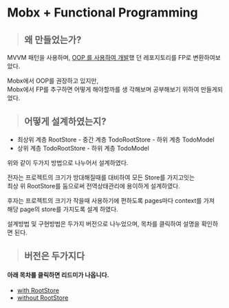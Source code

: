 # Mobx + Functional Programming

> ## 왜 만들었는가?

MVVM 패턴을 사용하며,
[OOP 를 사용하여 개발](https://github.com/wnsguddl789/SEJIN_PRACTICE/tree/main/APPOLO_CLIENT)했
던 레포지토리를 FP로 변환하여보았다.

Mobx에서 OOP를 권장하고 있지만, <br> Mobx에서 FP를 추구하면 어떻게 해야할까를 생
각해보며 공부해보기 위하여 만들게되었다.

> ## 어떻게 설계하였는지?

- 최상위 계층 RootStore - 중간 계층 TodoRootStore - 하위 계층 TodoModel
- 상위 계층 TodoRootStore - 하위 계층 TodoModel

위와 같이 두가지 방법으로 나누어서 설계하였다.

전자는 프로젝트의 크기가 방대해질때를 대비하여 모든 Store를 가지고잇는<br> 최상
위 RootStore를 둠으로써 전역상태관리에 용이하게 설계하였다.

후자는 프로젝트의 크기가 작을때 사용하기에 편하도록 pages마다 context를 가져
<br>해당 page의 store를 가지도록 설계 하였다.

설계방법 및 구현방법은 두가지 버전으로 나누었으며, 목차를 클릭하여 설명을 확인하
면 된다.

> ## 버전은 두가지다

#### 아래 목차를 클릭하면 리드미가 나옵니다.

- [with RootStore](https://github.com/wnsguddl789/mobx-functional/tree/withRoot)
- [without RootStore]()
